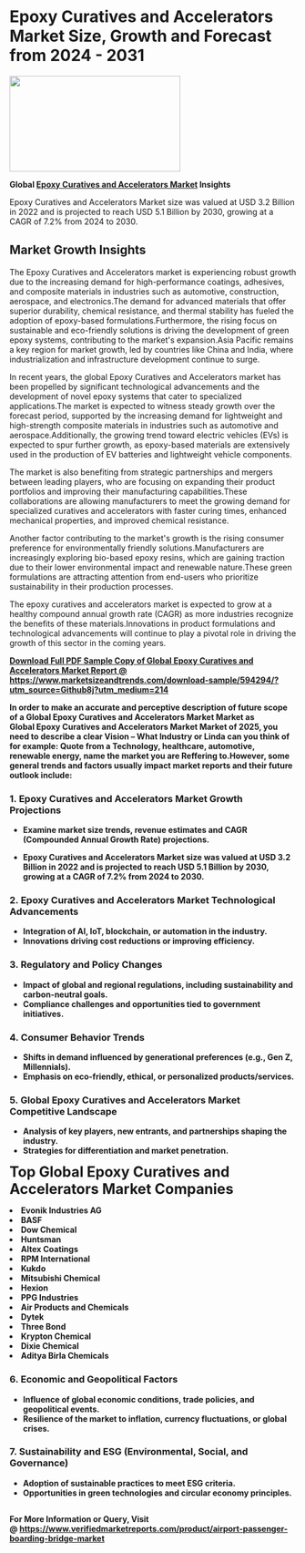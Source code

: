<H1>Epoxy Curatives and Accelerators Market Size, Growth and Forecast from 2024 - 2031</H1><img class="aligncenter size-medium wp-image-584254" src="https://thirdeyenews.in/wp-content/uploads/2024/09/Global-Market-Research-300x168.jpeg" alt="" width="300" height="168" /><p><strong>Global&nbsp;<a href="https://www.marketsizeandtrends.com/download-sample/594294/?utm_source=Github8j?utm_medium=214">Epoxy Curatives and Accelerators Market</a> Insights</strong></p><p>Epoxy Curatives and Accelerators Market size was valued at USD 3.2 Billion in 2022 and is projected to reach USD 5.1 Billion by 2030, growing at a CAGR of 7.2% from 2024 to 2030.</p><p><h2>Market Growth Insights</h2> <p>The Epoxy Curatives and Accelerators market is experiencing robust growth due to the increasing demand for high-performance coatings, adhesives, and composite materials in industries such as automotive, construction, aerospace, and electronics.The demand for advanced materials that offer superior durability, chemical resistance, and thermal stability has fueled the adoption of epoxy-based formulations.Furthermore, the rising focus on sustainable and eco-friendly solutions is driving the development of green epoxy systems, contributing to the market's expansion.Asia Pacific remains a key region for market growth, led by countries like China and India, where industrialization and infrastructure development continue to surge.</p> <p><strong><a href="#"></a></strong></p> <p>In recent years, the global Epoxy Curatives and Accelerators market has been propelled by significant technological advancements and the development of novel epoxy systems that cater to specialized applications.The market is expected to witness steady growth over the forecast period, supported by the increasing demand for lightweight and high-strength composite materials in industries such as automotive and aerospace.Additionally, the growing trend toward electric vehicles (EVs) is expected to spur further growth, as epoxy-based materials are extensively used in the production of EV batteries and lightweight vehicle components.</p> <p>The market is also benefiting from strategic partnerships and mergers between leading players, who are focusing on expanding their product portfolios and improving their manufacturing capabilities.These collaborations are allowing manufacturers to meet the growing demand for specialized curatives and accelerators with faster curing times, enhanced mechanical properties, and improved chemical resistance.</p> <p>Another factor contributing to the market's growth is the rising consumer preference for environmentally friendly solutions.Manufacturers are increasingly exploring bio-based epoxy resins, which are gaining traction due to their lower environmental impact and renewable nature.These green formulations are attracting attention from end-users who prioritize sustainability in their production processes.</p> <p>The epoxy curatives and accelerators market is expected to grow at a healthy compound annual growth rate (CAGR) as more industries recognize the benefits of these materials.Innovations in product formulations and technological advancements will continue to play a pivotal role in driving the growth of this sector in the coming years.</p> <p><strong><a href="#"></p><p><span class=""><strong>Download Full PDF Sample Copy of Global Epoxy Curatives and Accelerators Market Report</strong> @ <a href="https://www.marketsizeandtrends.com/download-sample/594294/?utm_source=Github8j?utm_medium=214" target="_blank">https://www.marketsizeandtrends.com/download-sample/594294/?utm_source=Github8j?utm_medium=214</a></span></p><p>In order to make an accurate and perceptive description of future scope of a Global&nbsp;Epoxy Curatives and Accelerators Market Market as Global&nbsp;Epoxy Curatives and Accelerators Market Market of 2025, you need to describe a clear Vision &ndash; What Industry or Linda can you think of for example: Quote from a Technology, healthcare, automotive, renewable energy, name the market you are Reffering to.However, some general trends and factors usually impact market reports and their future outlook include:</p><h3>1.&nbsp;<strong>Epoxy Curatives and Accelerators Market Growth Projections</strong></h3><ul><li>Examine market size trends, revenue estimates and CAGR (Compounded Annual Growth Rate) projections.</li><li><p>Epoxy Curatives and Accelerators Market size was valued at USD 3.2 Billion in 2022 and is projected to reach USD 5.1 Billion by 2030, growing at a CAGR of 7.2% from 2024 to 2030.</p></li></ul><h3>2.&nbsp;<strong>Epoxy Curatives and Accelerators Market Technological Advancements</strong></h3><ul><li>Integration of AI, IoT, blockchain, or automation in the industry.</li><li>Innovations driving cost reductions or improving efficiency.</li></ul><h3>3.&nbsp;<strong>Regulatory and Policy Changes</strong></h3><ul><li>Impact of global and regional regulations, including sustainability and carbon-neutral goals.</li><li>Compliance challenges and opportunities tied to government initiatives.</li></ul><h3>4.&nbsp;<strong>Consumer Behavior Trends</strong></h3><ul><li>Shifts in demand influenced by generational preferences (e.g., Gen Z, Millennials).</li><li>Emphasis on eco-friendly, ethical, or personalized products/services.</li></ul><h3>5.&nbsp;<strong>Global Epoxy Curatives and Accelerators Market Competitive Landscape</strong></h3><ul><li>Analysis of key players, new entrants, and partnerships shaping the industry.</li><li>Strategies for differentiation and market penetration.</li></ul><p data-pm-slice="1 1 []"><span style="color: inherit; font-family: inherit; font-size: 25px;">Top Global Epoxy Curatives and Accelerators Market Companies</span></p><div class="" data-test-id=""><p><li>Evonik Industries AG</li><li> BASF</li><li> Dow Chemical</li><li> Huntsman</li><li> Altex Coatings</li><li> RPM International</li><li> Kukdo</li><li> Mitsubishi Chemical</li><li> Hexion</li><li> PPG Industries</li><li> Air Products and Chemicals</li><li> Dytek</li><li> Three Bond</li><li> Krypton Chemical</li><li> Dixie Chemical</li><li> Aditya Birla Chemicals</li></p></div><h3>6.&nbsp;<strong>Economic and Geopolitical Factors</strong></h3><ul><li>Influence of global economic conditions, trade policies, and geopolitical events.</li><li>Resilience of the market to inflation, currency fluctuations, or global crises.</li></ul><h3>7.&nbsp;<strong>Sustainability and ESG (Environmental, Social, and Governance)</strong></h3><ul><li>Adoption of sustainable practices to meet ESG criteria.</li><li>Opportunities in green technologies and circular economy principles.</li></ul><h2><strong style="font-size: 14px;">For More Information or Query, Visit @&nbsp;</strong><a style="background-color: #ffffff; font-size: 14px;" href="https://www.marketsizeandtrends.com/report/epoxy-curatives-and-accelerators-market/" target="_blank">https://www.verifiedmarketreports.com/product/airport-passenger-boarding-bridge-market</a></h2>